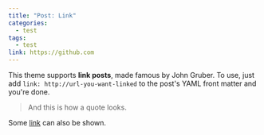```yaml
---
title: "Post: Link"
categories:
  - test
tags:
  - test
link: https://github.com
---
```


This theme supports **link posts**, made famous by John Gruber. To use, just add `link: http://url-you-want-linked` to the post's YAML front matter and you're done.

> And this is how a quote looks.

Some [link](#) can also be shown.
<!--stackedit_data:
eyJoaXN0b3J5IjpbLTE4MTM5MTM4OTBdfQ==
-->